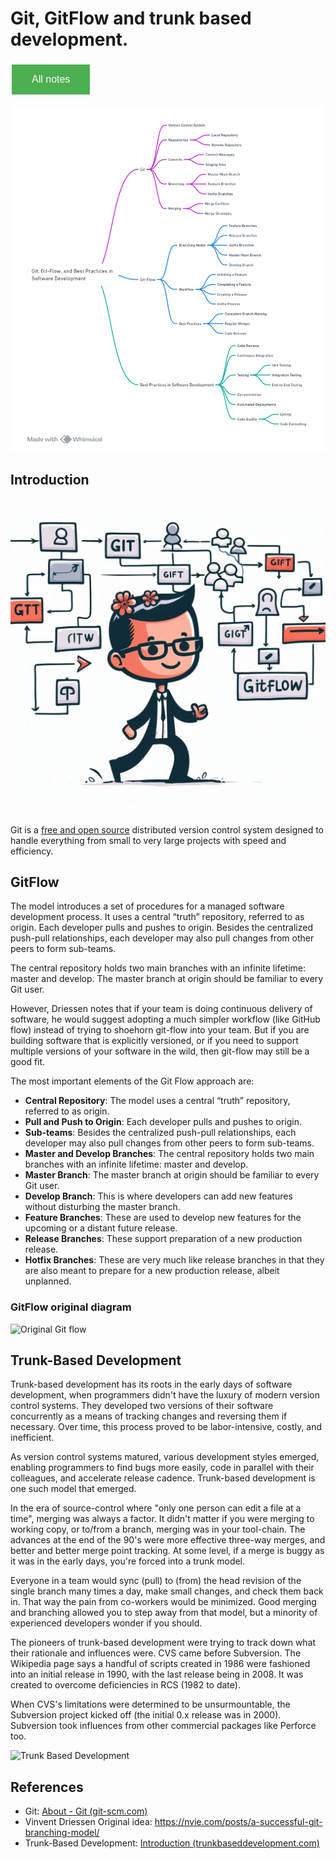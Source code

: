 # Git, GitFlow and trunk based development.

<style>
  .back-button {
    background-color: #4CAF50; /* Green */
    border: none;
    color: white;
    padding: 15px 32px;
    text-align: center;
    text-decoration: none;
    display: inline-block;
    font-size: 16px;
    margin: 4px 2px;
    cursor: pointer;
  }
</style>

<button class="back-button" onclick="window.location.href='https://matiaspakua.github.io/tech.notes.io'">All notes</button>

![](../../images/git_gitflow_mindmap.png)

## Introduction

![git flow](../../images/git_flow.jpeg)

Git is a [free and open source](https://git-scm.com/about/free-and-open-source) distributed version control system designed to handle everything from small to very large projects with speed and efficiency.

## GitFlow

The model introduces a set of procedures for a managed software development process. It uses a central “truth” repository, referred to as origin. Each developer pulls and pushes to origin. Besides the centralized push-pull relationships, each developer may also pull changes from other peers to form sub-teams.

The central repository holds two main branches with an infinite lifetime: master and develop. The master branch at origin should be familiar to every Git user.

However, Driessen notes that if your team is doing continuous delivery of software, he would suggest adopting a much simpler workflow (like GitHub flow) instead of trying to shoehorn git-flow into your team. But if you are building software that is explicitly versioned, or if you need to support multiple versions of your software in the wild, then git-flow may still be a good fit.

The most important elements of the Git Flow approach are:

- **Central Repository**: The model uses a central “truth” repository, referred to as origin.
- **Pull and Push to Origin**: Each developer pulls and pushes to origin.
- **Sub-teams**: Besides the centralized push-pull relationships, each developer may also pull changes from other peers to form sub-teams.
- **Master and Develop Branches**: The central repository holds two main branches with an infinite lifetime: master and develop.
- **Master Branch**: The master branch at origin should be familiar to every Git user.
- **Develop Branch**: This is where developers can add new features without disturbing the master branch.
- **Feature Branches**: These are used to develop new features for the upcoming or a distant future release.
- **Release Branches**: These support preparation of a new production release.
- **Hotfix Branches**: These are very much like release branches in that they are also meant to prepare for a new production release, albeit unplanned.

### GitFlow original diagram

![Original Git flow](https://nvie.com/img/git-model@2x.png)

## Trunk-Based Development


Trunk-based development has its roots in the early days of software development, when programmers didn't have the luxury of modern version control systems. They developed two versions of their software concurrently as a means of tracking changes and reversing them if necessary. Over time, this process proved to be labor-intensive, costly, and inefficient.

As version control systems matured, various development styles emerged, enabling programmers to find bugs more easily, code in parallel with their colleagues, and accelerate release cadence. Trunk-based development is one such model that emerged.

In the era of source-control where "only one person can edit a file at a time", merging was always a factor. It didn't matter if you were merging to working copy, or to/from a branch, merging was in your tool-chain. The advances at the end of the 90's were more effective three-way merges, and better and better merge point tracking. At some level, if a merge is buggy as it was in the early days, you're forced into a trunk model.

Everyone in a team would sync (pull) to (from) the head revision of the single branch many times a day, make small changes, and check them back in. That way the pain from co-workers would be minimized. Good merging and branching allowed you to step away from that model, but a minority of experienced developers wonder if you should.

The pioneers of trunk-based development were trying to track down what their rationale and influences were. CVS came before Subversion. The Wikipedia page says a handful of scripts created in 1986 were fashioned into an initial release in 1990, with the last release being in 2008. It was created to overcome deficiencies in RCS (1982 to date).

When CVS's limitations were determined to be unsurmountable, the Subversion project kicked off (the initial 0.x release was in 2000). Subversion took influences from other commercial packages like Perforce too.

![Trunk Based Development](https://trunkbaseddevelopment.com/trunk1c.png)
## References
 
* Git: [About - Git (git-scm.com)](https://git-scm.com/about)
* Vinvent Driessen Original idea: https://nvie.com/posts/a-successful-git-branching-model/
* Trunk-Based Development: [Introduction (trunkbaseddevelopment.com)](https://trunkbaseddevelopment.com/)